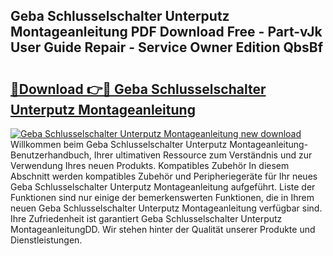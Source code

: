 ## Geba Schlusselschalter Unterputz Montageanleitung PDF Download Free - Part-vJk User Guide Repair - Service Owner Edition QbsBf

# <h2><a href="http://df760o.blite.top/?on=Geba+Schlusselschalter+Unterputz+Montageanleitung">🔗Download 👉🔴 Geba Schlusselschalter Unterputz Montageanleitung</a></h2>

[![Geba Schlusselschalter Unterputz Montageanleitung new download](https://i.imgur.com/lujVjoI.png)](http://df760o.blite.top/?on=Geba+Schlusselschalter+Unterputz+Montageanleitung)
Willkommen beim Geba Schlusselschalter Unterputz Montageanleitung-Benutzerhandbuch, Ihrer ultimativen Ressource zum Verständnis und zur Verwendung Ihres neuen Produkts. Kompatibles Zubehör In diesem Abschnitt werden kompatibles Zubehör und Peripheriegeräte für Ihr neues Geba Schlusselschalter Unterputz Montageanleitung aufgeführt. Liste der Funktionen sind nur einige der bemerkenswerten Funktionen, die in Ihrem neuen Geba Schlusselschalter Unterputz Montageanleitung verfügbar sind. Ihre Zufriedenheit ist garantiert Geba Schlusselschalter Unterputz MontageanleitungDD. Wir stehen hinter der Qualität unserer Produkte und Dienstleistungen.
